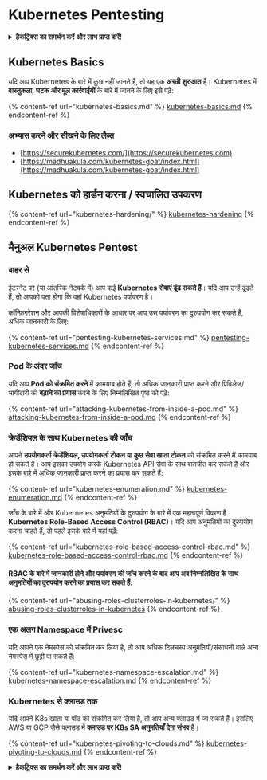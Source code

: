 # Kubernetes Pentesting

<details>

<summary><strong>हैकट्रिक्स का समर्थन करें और लाभ प्राप्त करें!</strong></summary>

* यदि आप अपनी कंपनी को **हैकट्रिक्स में विज्ञापित करना चाहते हैं** या यदि आप **PEASS के नवीनतम संस्करण देखना चाहते हैं या HackTricks को पीडीएफ में डाउनलोड करना चाहते हैं** तो [**सदस्यता योजनाएं**](https://github.com/sponsors/carlospolop) देखें!
* [**आधिकारिक PEASS और HackTricks स्वैग**](https://peass.creator-spring.com) प्राप्त करें
* [**द पीएस फैमिली**](https://opensea.io/collection/the-peass-family) की खोज करें, हमारा एकल [**NFTs**](https://opensea.io/collection/the-peass-family) संग्रह
* **💬 [**डिस्कॉर्ड समूह**](https://discord.gg/hRep4RUj7f) या [**टेलीग्राम समूह**](https://t.me/peass) में शामिल हों या मुझे ट्विटर पर फॉलो करें** 🐦 [**@carlospolopm**](https://twitter.com/carlospolopm)**.**
* **हैकिंग ट्रिक्स साझा करें,** [**HackTricks**](https://github.com/carlospolop/hacktricks) और [**HackTricks Cloud**](https://github.com/carlospolop/hacktricks-cloud) github repos में पीआर जमा करके।

</details>

## Kubernetes Basics

यदि आप Kubernetes के बारे में कुछ नहीं जानते हैं, तो यह एक **अच्छी शुरुआत** है। Kubernetes में **वास्तुकला, घटक और मूल कार्रवाईयों** के बारे में जानने के लिए इसे पढ़ें:

{% content-ref url="kubernetes-basics.md" %}
[kubernetes-basics.md](kubernetes-basics.md)
{% endcontent-ref %}

### अभ्यास करने और सीखने के लिए लैब्स

* [https://securekubernetes.com/](https://securekubernetes.com)
* [https://madhuakula.com/kubernetes-goat/index.html](https://madhuakula.com/kubernetes-goat/index.html)

## Kubernetes को हार्डन करना / स्वचालित उपकरण

{% content-ref url="kubernetes-hardening/" %}
[kubernetes-hardening](kubernetes-hardening/)
{% endcontent-ref %}

## मैनुअल Kubernetes Pentest

### बाहर से

इंटरनेट पर (या आंतरिक नेटवर्क में) आप कई **Kubernetes सेवाएं ढूंढ सकते हैं**। यदि आप उन्हें ढूंढते हैं, तो आपको पता होगा कि वहां Kubernetes पर्यावरण है।

कॉन्फ़िगरेशन और आपकी विशेषाधिकारों के आधार पर आप उस पर्यावरण का दुरुपयोग कर सकते हैं, अधिक जानकारी के लिए:

{% content-ref url="pentesting-kubernetes-services.md" %}
[pentesting-kubernetes-services.md](pentesting-kubernetes-services.md)
{% endcontent-ref %}

### Pod के अंदर जाँच

यदि आप **Pod को संक्रमित करने** में कामयाब होते हैं, तो अधिक जानकारी प्राप्त करने और प्रिविलेज/भागीदारी को **बढ़ाने का प्रयास** करने के लिए निम्नलिखित पृष्ठ को पढ़ें:

{% content-ref url="attacking-kubernetes-from-inside-a-pod.md" %}
[attacking-kubernetes-from-inside-a-pod.md](attacking-kubernetes-from-inside-a-pod.md)
{% endcontent-ref %}

### क्रेडेंशियल के साथ Kubernetes की जाँच

आपने **उपयोगकर्ता क्रेडेंशियल, उपयोगकर्ता टोकन या कुछ सेवा खाता टोकन** को संक्रमित करने में कामयाब हो सकते हैं। आप इसका उपयोग करके Kubernetes API सेवा के साथ बातचीत कर सकते हैं और इसके बारे में अधिक जानकारी प्राप्त करने का प्रयास कर सकते हैं:

{% content-ref url="kubernetes-enumeration.md" %}
[kubernetes-enumeration.md](kubernetes-enumeration.md)
{% endcontent-ref %}

जाँच के बारे में और Kubernetes अनुमतियों के दुरुपयोग के बारे में एक महत्वपूर्ण विवरण है **Kubernetes Role-Based Access Control (RBAC)**। यदि आप अनुमतियों का दुरुपयोग करना चाहते हैं, तो पहले इसके बारे में यहां पढ़ें:

{% content-ref url="kubernetes-role-based-access-control-rbac.md" %}
[kubernetes-role-based-access-control-rbac.md](kubernetes-role-based-access-control-rbac.md)
{% endcontent-ref %}

#### RBAC के बारे में जानकारी होने और पर्यावरण की जाँच करने के बाद आप अब निम्नलिखित के साथ अनुमतियों का दुरुपयोग करने का प्रयास कर सकते हैं:

{% content-ref url="abusing-roles-clusterroles-in-kubernetes/" %}
[abusing-roles-clusterroles-in-kubernetes](abusing-roles-clusterroles-in-kubernetes/)
{% endcontent-ref %}

### एक अलग Namespace में Privesc

यदि आपने एक नेमस्पेस को संक्रमित कर लिया है, तो आप अधिक दिलचस्प अनुमतियों/संसाधनों वाले अन्य नेमस्पेस में छुट्टी पा सकते हैं:

{% content-ref url="kubernetes-namespace-escalation.md" %}
[kubernetes-namespace-escalation.md](kubernetes-namespace-escalation.md)
{% endcontent-ref %}

### Kubernetes से क्लाउड तक

यदि आपने K8s खाता या पॉड को संक्रमित कर लिया है, तो आप अन्य क्लाउड में जा सकते हैं। इसलिए AWS या GCP जैसे क्लाउड में **क्लाउड पर K8s SA अनुमतियाँ देना संभव** है।

{% content-ref url="kubernetes-pivoting-to-clouds.md" %}
[kubernetes-pivoting-to-clouds.md](kubernetes-pivoting-to-clouds.md)
{% endcontent-ref %}

<details>

<summary><strong>हैकट्रिक्स का समर्थन करें और लाभ प्राप्त करें!</strong></summary>

* यदि आप अपनी कंपनी को **हैकट्रिक्स में विज्ञापित करना चाहते हैं** या यदि आप

